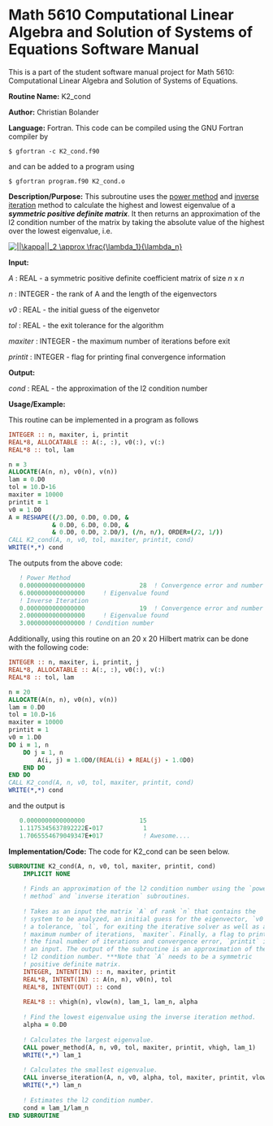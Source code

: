 # Math 5610 Computational Linear Algebra and Solution of Systems of Equations Software Manual

This is a part of the student software manual project for Math 5610: Computational Linear Algebra and Solution of Systems of Equations. 

**Routine Name:**          K2_cond

**Author:** Christian Bolander

**Language:** Fortran. This code can be compiled using the GNU Fortran compiler by

```$ gfortran -c K2_cond.f90```

and can be added to a program using

```$ gfortran program.f90 K2_cond.o ``` 

**Description/Purpose:** This subroutine uses the [power method](./power_method.md) and [inverse iteration](./inverse_iteration.md) method to calculate the highest and lowest eigenvalue of a ***symmetric positive definite matrix***. It then returns an approximation of the l2 condition number of the matrix by taking the absolute value of the highest over the lowest eigenvalue, i.e.

<a href="https://www.codecogs.com/eqnedit.php?latex=||\kappa||_2&space;\approx&space;\frac{\lambda_1}{\lambda_n}" target="_blank"><img src="https://latex.codecogs.com/gif.latex?||\kappa||_2&space;\approx&space;\frac{\lambda_1}{\lambda_n}" title="||\kappa||_2 \approx \frac{\lambda_1}{\lambda_n}" /></a>

**Input:** 

*A* : REAL - a symmetric positive definite coefficient matrix of size *n* x *n*

*n* : INTEGER - the rank of A and the length of the eigenvectors

*v0* : REAL - the initial guess of the eigenvetor

*tol* : REAL - the exit tolerance for the algorithm

*maxiter* : INTEGER - the maximum number of iterations before exit

*printit* : INTEGER - flag for printing final convergence information

**Output:** 

*cond* : REAL - the approximation of the l2 condition number

**Usage/Example:**

This routine can be implemented in a program as follows

```fortran
INTEGER :: n, maxiter, i, printit
REAL*8, ALLOCATABLE :: A(:, :), v0(:), v(:)
REAL*8 :: tol, lam

n = 3
ALLOCATE(A(n, n), v0(n), v(n))
lam = 0.D0
tol = 10.D-16
maxiter = 10000
printit = 1
v0 = 1.D0
A = RESHAPE((/3.D0, 0.D0, 0.D0, &
			& 0.D0, 6.D0, 0.D0, &
			& 0.D0, 0.D0, 2.D0/), (/n, n/), ORDER=(/2, 1/))
CALL K2_cond(A, n, v0, tol, maxiter, printit, cond)
WRITE(*,*) cond
```

The outputs from the above code:

```fortran
   ! Power Method
   0.0000000000000000               28  ! Convergence error and number of iterations at exit
   6.0000000000000000     ! Eigenvalue found
   ! Inverse Iteration
   0.0000000000000000               19  ! Convergence error and number of iterations at exit
   2.0000000000000000     ! Eigenvalue found
   3.0000000000000000 ! Condition number
```

Additionally, using this routine on an 20 x 20 Hilbert matrix can be done with the following code:

```fortran
INTEGER :: n, maxiter, i, printit, j
REAL*8, ALLOCATABLE :: A(:, :), v0(:), v(:)
REAL*8 :: tol, lam

n = 20
ALLOCATE(A(n, n), v0(n), v(n))
lam = 0.D0
tol = 10.D-16
maxiter = 10000
printit = 1
v0 = 1.D0
DO i = 1, n
	DO j = 1, n
		A(i, j) = 1.0D0/(REAL(i) + REAL(j) - 1.0D0)
	END DO
END DO
CALL K2_cond(A, n, v0, tol, maxiter, printit, cond)
WRITE(*,*) cond
```

and the output is

```fortran
   0.0000000000000000               15
   1.1175345637892222E-017           1
   1.7065554679049347E+017           ! Awesome....
```



**Implementation/Code:** The code for K2_cond can be seen below.

```fortran
SUBROUTINE K2_cond(A, n, v0, tol, maxiter, printit, cond)
	IMPLICIT NONE
	
	! Finds an approximation of the l2 condition number using the `power
	! method` and `inverse iteration` subroutines.
	
	! Takes as an input the matrix `A` of rank `n` that contains the
	! system to be analyzed, an initial guess for the eigenvector, `v0`,
	! a tolerance, `tol`, for exiting the iterative solver as well as a
	! maximum number of iterations, `maxiter`. Finally, a flag to print
	! the final number of iterations and convergence error, `printit` is
	! an input. The output of the subroutine is an approximation of the
	! l2 condition number. ***Note that `A` needs to be a symmetric
	! positive definite matrix.
	INTEGER, INTENT(IN) :: n, maxiter, printit
	REAL*8, INTENT(IN) :: A(n, n), v0(n), tol
	REAL*8, INTENT(OUT) :: cond
	
	REAL*8 :: vhigh(n), vlow(n), lam_1, lam_n, alpha
	
	! Find the lowest eigenvalue using the inverse iteration method.
	alpha = 0.D0
	
	! Calculates the largest eigenvalue.
	CALL power_method(A, n, v0, tol, maxiter, printit, vhigh, lam_1)
	WRITE(*,*) lam_1
	
	! Calculates the smallest eigenvalue.
	CALL inverse_iteration(A, n, v0, alpha, tol, maxiter, printit, vlow, lam_n)
	WRITE(*,*) lam_n
	
	! Estimates the l2 condition number.
	cond = lam_1/lam_n
END SUBROUTINE
```